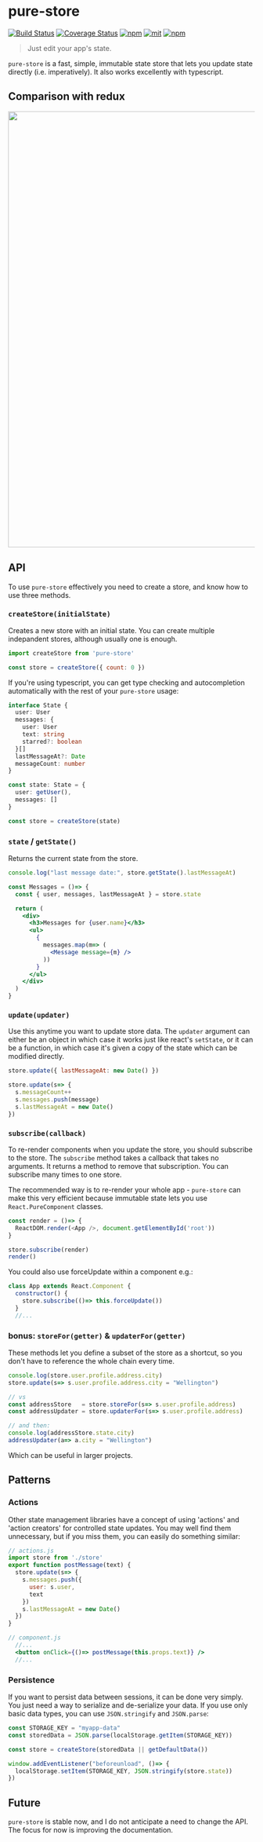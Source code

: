 # pure-store

[![Build Status](https://travis-ci.org/gunn/pure-store.svg?branch=master)](https://travis-ci.org/gunn/pure-store)
[![Coverage Status](https://coveralls.io/repos/github/gunn/pure-store/badge.svg?branch=master)](https://coveralls.io/github/gunn/pure-store?branch=master)
[![npm](https://img.shields.io/npm/v/pure-store.svg)](https://www.npmjs.com/package/pure-store)
[![mit](https://img.shields.io/npm/l/pure-store.svg)](https://opensource.org/licenses/MIT)
[![npm](https://img.shields.io/badge/TypeScript-%E2%9C%93-007ACC.svg)](https://www.typescriptlang.org/)

> Just edit your app's state.

`pure-store` is a fast, simple, immutable state store that lets you update state directly (i.e. imperatively). It also works excellently with typescript.

## Comparison with redux
<img src="comparison.png" width="888" />

## API
To use `pure-store` effectively you need to create a store, and know how to use three methods.

### `createStore(initialState)`
Creates a new store with an initial state. You can create multiple indepandent stores, although usually one is enough.

```javascript
import createStore from 'pure-store'

const store = createStore({ count: 0 })
```

If you're using typescript, you can get type checking and autocompletion automatically with the rest of your `pure-store` usage:
```typescript
interface State {
  user: User
  messages: {
    user: User
    text: string
    starred?: boolean
  }[]
  lastMessageAt?: Date
  messageCount: number
}

const state: State = {
  user: getUser(),
  messages: []
}

const store = createStore(state)
```

### `state` / `getState()`
Returns the current state from the store.

```jsx
console.log("last message date:", store.getState().lastMessageAt)

const Messages = ()=> {
  const { user, messages, lastMessageAt } = store.state

  return (
    <div>
      <h3>Messages for {user.name}</h3>
      <ul>
        {
          messages.map(m=> (
            <Message message={m} />
          ))
        }
      </ul>
    </div>
  )
}
```

### `update(updater)`
Use this anytime you want to update store data. The `updater` argument can either be an object in which case it works just like react's `setState`, or it can be a function, in which case it's given a copy of the state which can be modified directly.

```javascript
store.update({ lastMessageAt: new Date() })

store.update(s=> {
  s.messageCount++
  s.messages.push(message)
  s.lastMessageAt = new Date()
})
```

### `subscribe(callback)`
To re-render components when you update the store, you should subscribe to the store. The `subscribe` method takes a callback that takes no arguments. It returns a method to remove that subscription. You can subscribe many times to one store.

The recommended way is to re-render your whole app - `pure-store` can make this very efficient because immutable state lets you use `React.PureComponent` classes.
```javascript
const render = ()=> {
  ReactDOM.render(<App />, document.getElementById('root'))
}

store.subscribe(render)
render()
```

You could also use forceUpdate within a component e.g.:
```javascript
class App extends React.Component {
  constructor() {
    store.subscribe(()=> this.forceUpdate())
  }
  //...
```

### bonus: `storeFor(getter)` & `updaterFor(getter)`
These methods let you define a subset of the store as a shortcut, so you don't have to reference the whole chain every time.

```javascript
console.log(store.user.profile.address.city)
store.update(s=> s.user.profile.address.city = "Wellington")

// vs
const addressStore   = store.storeFor(s=> s.user.profile.address)
const addressUpdater = store.updaterFor(s=> s.user.profile.address)

// and then:
console.log(addressStore.state.city)
addressUpdater(a=> a.city = "Wellington")
```
Which can be useful in larger projects.

## Patterns

### Actions
Other state management libraries have a concept of using 'actions' and 'action creators' for controlled state updates. You may well find them unnecessary, but if you miss them, you can easily do something similar:

```jsx
// actions.js
import store from './store'
export function postMessage(text) {
  store.update(s=> {
    s.messages.push({
      user: s.user,
      text
    })
    s.lastMessageAt = new Date()
  })
}

// component.js
  //...
  <button onClick={()=> postMessage(this.props.text)} />
  //...

```

### Persistence
If you want to persist data between sessions, it can be done very simply. You just need a way to serialize and de-serialize your data. If you use only basic data types, you can use `JSON.stringify` and `JSON.parse`:
```javascript
const STORAGE_KEY = "myapp-data"
const storedData = JSON.parse(localStorage.getItem(STORAGE_KEY))

const store = createStore(storedData || getDefaultData())

window.addEventListener("beforeunload", ()=> {
  localStorage.setItem(STORAGE_KEY, JSON.stringify(store.state))
})
```

## Future

`pure-store` is stable now, and I do not anticipate a need to change the API. The focus for now is improving the documentation.

